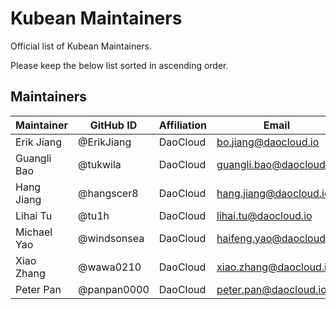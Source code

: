 # Kubean Maintainers

Official list of Kubean Maintainers.

Please keep the below list sorted in ascending order.

## Maintainers

| Maintainer  | GitHub ID   | Affiliation | Email                     |
|-------------|-------------|-------------|---------------------------|
| Erik Jiang  | @ErikJiang  | DaoCloud    | <bo.jiang@daocloud.io>    |
| Guangli Bao | @tukwila    | DaoCloud    | <guangli.bao@daocloud.io> |
| Hang Jiang  | @hangscer8  | DaoCloud    | <hang.jiang@daocloud.io>  |
| Lihai Tu    | @tu1h       | DaoCloud    | <lihai.tu@daocloud.io>    |
| Michael Yao | @windsonsea | DaoCloud    | <haifeng.yao@daocloud.io> |
| Xiao Zhang  | @wawa0210   | DaoCloud    | <xiao.zhang@daocloud.io>  |
| Peter Pan   | @panpan0000 | DaoCloud    | <peter.pan@daocloud.io>   |
